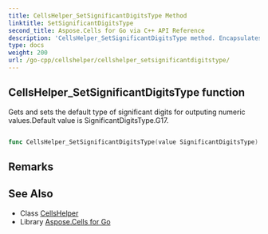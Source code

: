 ```yaml
---
title: CellsHelper_SetSignificantDigitsType Method 
linktitle: SetSignificantDigitsType
second_title: Aspose.Cells for Go via C++ API Reference
description: 'CellsHelper_SetSignificantDigitsType method. Encapsulates the function that represents setsignificantdigitstype in Go.'
type: docs
weight: 200
url: /go-cpp/cellshelper/cellshelper_setsignificantdigitstype/
---
```


## CellsHelper_SetSignificantDigitsType function

Gets and sets the default type of significant digits for outputing numeric values.Default value is SignificantDigitsType.G17.

```go

func CellsHelper_SetSignificantDigitsType(value SignificantDigitsType)  error

```

## Remarks


## See Also

* Class [CellsHelper](../)
* Library [Aspose.Cells for Go](../../)
